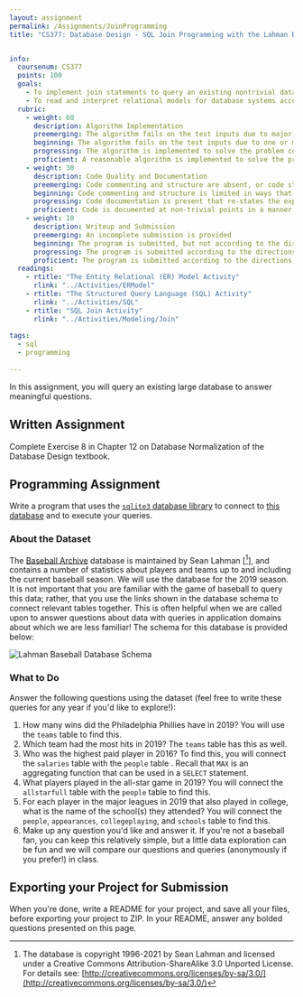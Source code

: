```yaml
---
layout: assignment
permalink: /Assignments/JoinProgramming
title: "CS377: Database Design - SQL Join Programming with the Lahman Baseball Database"


info:
  coursenum: CS377
  points: 100
  goals:
    - To implement join statements to query an existing nontrivial database
    - To read and interpret relational models for database systems according to specifications
  rubric:
    - weight: 60
      description: Algorithm Implementation
      preemerging: The algorithm fails on the test inputs due to major issues, or the program fails to compile and/or run
      beginning: The algorithm fails on the test inputs due to one or more minor issues
      progressing: The algorithm is implemented to solve the problem correctly according to given test inputs, but would fail if executed in a general case due to a minor issue or omission in the algorithm design or implementation
      proficient: A reasonable algorithm is implemented to solve the problem which correctly solves the problem according to the given test inputs, and would be reasonably expected to solve the problem in the general case
    - weight: 30
      description: Code Quality and Documentation
      preemerging: Code commenting and structure are absent, or code structure departs significantly from best practice, and/or the code departs significantly from the style guide
      beginning: Code commenting and structure is limited in ways that reduce the readability of the program, and/or there are minor departures from the style guide
      progressing: Code documentation is present that re-states the explicit code definitions, and/or code is written that mostly adheres to the style guide
      proficient: Code is documented at non-trivial points in a manner that enhances the readability of the program, and code is written according to the style guide
    - weight: 10
      description: Writeup and Submission
      preemerging: An incomplete submission is provided
      beginning: The program is submitted, but not according to the directions in one or more ways (for example, because it is lacking a readme writeup or missing answers to written questions)
      progressing: The program is submitted according to the directions with a minor omission or correction needed, including a readme writeup describing the solution and answering nearly all questions posed in the instructions
      proficient: The program is submitted according to the directions, including a readme writeup describing the solution and answering all questions posed in the instructions
  readings:
    - rtitle: "The Entity Relational (ER) Model Activity"
      rlink: "../Activities/ERModel"
    - rtitle: "The Structured Query Language (SQL) Activity"
      rlink: "../Activities/SQL"    
    - rtitle: "SQL Join Activity"
      rlink: "../Activities/Modeling/Join" 
      
tags:
  - sql
  - programming
  
---
```


In this assignment, you will query an existing large database to answer meaningful questions.

## Written Assignment

Complete Exercise 8 in Chapter 12 on Database Normalization of the Database Design textbook.

## Programming Assignment

Write a program that uses the [`sqlite3` database library](https://docs.python.org/3/library/sqlite3.html) to connect to [this database](
https://github.com/WebucatorTraining/lahman-baseball-mysql/raw/master/lahmansbaseballdb.sqlite) and to execute your queries.

### About the Dataset
The [Baseball Archive](http://www.seanlahman.com/baseball-archive/statistics/) database is maintained by Sean Lahman \[[^1]\], and contains a number of statistics about players and teams up to and including the current baseball season.  We will use the database for the 2019 season.  It is not important that you are familiar with the game of baseball to query this data; rather, that you use the links shown in the database schema to connect relevant tables together.  This is often helpful when we are called upon to answer questions about data with queries in application domains about which we are less familiar!  The schema for this database is provided below:

![Lahman Baseball Database Schema](../images/asmt-joinprogramming/lahmansbaseballdb.sqlite.png)

### What to Do
Answer the following questions using the dataset (feel free to write these queries for any year if you'd like to explore!):

1. How many wins did the Philadelphia Phillies have in 2019?  You will use the `teams` table to find this.
2. Which team had the most hits in 2019?  The `teams` table has this as well.
3. Who was the highest paid player in 2016?  To find this, you will connect the `salaries` table with the `people` table .  Recall that `MAX` is an aggregating function that can be used in a `SELECT` statement.
4. What players played in the all-star game in 2019?  You will connect the `allstarfull` table with the `people` table to find this.
5. For each player in the major leagues in 2019 that also played in college, what is the name of the school(s) they attended?  You will connect the `people`, `appearances`, `collegeplaying`, and `schools` table to find this.
6. Make up any question you'd like and answer it.  If you're not a baseball fan, you can keep this relatively simple, but a little data exploration can be fun and we will compare our questions and queries (anonymously if you prefer!) in class.

## Exporting your Project for Submission

When you're done, write a README for your project, and save all your files, before exporting your project to ZIP.  In your README, answer any bolded questions presented on this page.  

[^1]: The database is copyright 1996-2021 by Sean Lahman and licensed under a Creative Commons Attribution-ShareAlike 3.0 Unported License.  For details see: [http://creativecommons.org/licenses/by-sa/3.0/](http://creativecommons.org/licenses/by-sa/3.0/)
